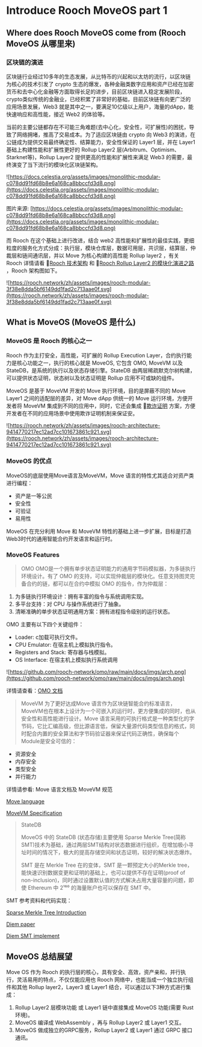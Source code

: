 # Introduce Rooch MoveOS part 1

## Where does Rooch MoveOS come from (Rooch MoveOS 从哪里来)

### 区块链的演进

区块链行业经过10多年的生态发展，从比特币的兴起和以太坊的流行，以区块链为核心的技术引发了 crypto 生态的爆发，各种金融类数字应用和资产已经在加密货币和去中心化金融等方面取得长足的进步，目前区块链进入稳定发展阶段，crypto类似传统的金融业，已经积累了非常好的基础，目前区块链有向更广泛的应用场景发展，Web3 就是其中之一，要满足10亿级以上用户，海量的dApp，能快速响应和高性能，接近 Web2 的体验等。

当前的主要公链都存在不可能三角难题(去中心化，安全性，可扩展性)的困扰，导致了网络拥堵，推高了交易成本。为了适应区块链由 crypto 向 Web3 的演进，在公链成为提供交易最终确定性、结算能力，安全性保证的 Layer1 层，并在 Layer1 基础上构建性能和扩展性更好的 Rollup Layer2 层(Arbitrum、Optimism、Starknet等)，Rollup Layer2 提供更高的性能和扩展性来满足 Web3 的需要，最终演变了当下流行的模块化区块链架构。

![https://docs.celestia.org/assets/images/monolithic-modular-c078dd91fd68b8e6a168ca8bbccfd3d8.png](https://docs.celestia.org/assets/images/monolithic-modular-c078dd91fd68b8e6a168ca8bbccfd3d8.png)

图片来源: [https://docs.celestia.org/assets/images/monolithic-modular-c078dd91fd68b8e6a168ca8bbccfd3d8.png](https://docs.celestia.org/assets/images/monolithic-modular-c078dd91fd68b8e6a168ca8bbccfd3d8.png)

而 Rooch 在这个基础上进行改进，结合 web2 高性能和扩展性的最佳实践，更细粒度的服务化方式分成：执行层，模块仓库层，数据可用层，共识层，结算层，仲裁层和链间通讯层，并以 Move 为核心构建的高性能 Rollup layer2 ，有关 Rooch 详情请看 📃[Rooch 技术架构](https://rooch.network/zh/docs/technology/) 和 📃[Rooch Rollup Layer2 的模块化演进之路](https://rooch.network/zh/blog/2023/2/14/The-Modular-Evolution-of-Rollup-Layer2/) ，Rooch 架构图如下。

![https://rooch.network/zh/assets/images/rooch-modular-3f38e8dda5bf6149dd1fad2c713aae0f.svg](https://rooch.network/zh/assets/images/rooch-modular-3f38e8dda5bf6149dd1fad2c713aae0f.svg)

## What is MoveOS (MoveOS 是什么)

### MoveOS 是 Rooch 的核心之一

Rooch 作为主打安全，高性能，可扩展的 Rollup Execution Layer，合约执行能力是核心功能之一，执行的核心就是 MoveOS, 它包含 OMO, MoveVM 以及 StateDB，是系统的执行以及状态存储引擎。StateDB 由两层稀疏默克尔树构建，可以提供状态证明，状态树以及状态证明是 Rollup 应用不可或缺的组件。

MoveOS 是基于 MoveVM 开发的 Move 执行环境，目的是屏蔽不同的 Move Layer1 之间的适配层的差异，对 Move dApp 供统一的 Move 运行环境，方便开发者将 MoveVM 集成到不同的应用中，同时，它还会集成 🔖[欺诈证明](https://rooch.network/zh/docs/technology/fraud-proofs) 方案，方便开发者在不同的应用场景中使用欺诈证明机制来保证安。

![https://rooch.network/zh/assets/images/rooch-architecture-9414770217ec12ad7cc101673861c921.svg](https://rooch.network/zh/assets/images/rooch-architecture-9414770217ec12ad7cc101673861c921.svg)

### MoveOS 的优点

MoveOS的底层使用Move语言及MoveVM，Move 语言的特性尤其适合对资产类进行编程：

- 资产是一等公民
- 安全性
- 可验证
- 易用性

MoveOS 在充分利用 Move 和 MoveVM 特性的基础上进一步扩展，目标是打造Web3时代的通用智能合约开发语言和运行时。

### MoveOS Features

> OMO
> OMO是一个拥有单步状态证明能力的通用字节码模拟器，为多链执行环境设计。有了 OMO 的支持，可以实现仲裁层的模块化。任意支持图灵完备合约的链，都可以在合约中模拟 OMO 的指令，作为仲裁层：
> 
1.  为多链执行环境设计：拥有丰富的指令与系统调用实现。
2. 多平台支持：对 CPU 与操作系统进行了抽象。
3. 清晰准确的单步状态证明通用方案：拥有进程指令级别的运行状态。

OMO 主要有以下四个关键组件：

- Loader: c加载可执行文件。
- CPU Emulator: 在宿主机上模拟执行指令。
- Registers and Stack: 寄存器与栈模拟。
- OS Interface: 在宿主机上模拟执行系统调用

![https://github.com/rooch-network/omo/raw/main/docs/imgs/arch.png](https://github.com/rooch-network/omo/raw/main/docs/imgs/arch.png)

详情请查看：[OMO 文档](https://github.com/rooch-network/omo/blob/main/docs/guidelines.md)

> MoveVM
> 为了更好达成Move 语言作为区块链智能合约标准语言，MoveVM也在根本上设计为一个可嵌入的运行时，更方便集成的同时，也从安全性和高性能进行设计。Move 语言采用的可执行格式是一种类型化的字节码，它比汇编高级，但比源语言低，保留大量源代码类型信息的格式，同时配合内置的安全算法和字节码验证器来保证代码正确性，确保每个Module是安全可信的：
> 
- 资源安全
- 内存安全
- 类型安全
- 并行能力

详情请参看: Move 语言文档及 MoveVM 规范

[Move language](https://github.com/move-language/move/tree/main/language)

[MoveVM Specification](https://github.com/move-language/move/blob/main/language/documentation/spec/vm.md)

> StateDB
> 
> 
> MoveOS 中的 StateDB (状态存储)主要使用 Sparse Merkle Tree(简称SMT)技术为基础，通过两层SMT结构对状态数据进行组织，在增加极小寻址时间的情况下，极大的提高存储空间和状态证明，较好的解决状态爆炸。
> 
> SMT 是在 Merkle Tree 在的变体，SMT 是一颗预定大小的Merkle tree，能快速识别数据变更和证明的基础上，也可以提供不存在证明(proof of non-inclusion)，同时通过设置默认值的方式解决占用大量容量的问题，即使 Ethereum 中 2¹⁶⁰ 的海量账户也可以保存在 SMT 中。
> 

SMT 参考资料和代码实现：

[Sparse Merkle Tree Introduction](https://medium.com/newcryptoblock/sparse-merkle-tree-introduction-a267f3a29223)

[Diem paper](https://diem-developers-components.netlify.app/papers/the-diem-blockchain/2020-05-26.pdf)

[Diem SMT implement](https://github.com/diem/diem/tree/latest/storage/jellyfish-merkle)

## MoveOS 总结展望

Move OS 作为 Rooch 的执行层的核心，具有安全、高效，资产亲和，并行执行，灵活易用的特点，不仅仅能应用也 Rooch 网络中，也能当成一个独立执行组件和其他 Rollup layer2，Layer3 或 Layer1 结合，可以通过以下3种方式进行集成：

1.  Rollup Layer2 层模块功能 或 Layer1 链中直接集成 MoveOS 功能(需要 Rust 环境)。
2.  MoveOS 编译成 WebAssembly ，再与 Rollup Layer2 或 Layer1 交互。
3. MoveOS 做成独立的GRPC服务，Rollup Layer2 或 Layer1 通过 GRPC 接口通讯。